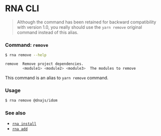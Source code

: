 # RNA CLI

> Although the command has been retained for backward compatibility with version 1.0, you really should use the `yarn remove` original command instead of this alias.

### Command: `remove`

```sh
$ rna remove --help

remove  Remove project dependencies.
        <module1> <module2> <module3>  The modules to remove
```

This command is an alias to `yarn remove` command.

### Usage
```sh
$ rna remove @dnajs/idom
```

### See also

* [`rna install`](../install/)
* [`rna add`](../add/)
